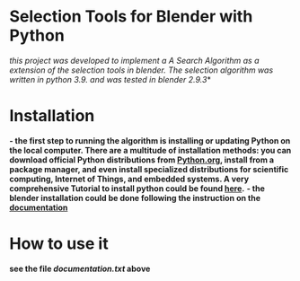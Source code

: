 # Selection Tools for Blender with Python
**this project was developed to implement a A* Search Algorithm as a extension of the selection tools in blender. The selection algorithm was written in python 3.9. and was tested in blender 2.9.3**

# Installation 
**- the first step to running the algorithm is installing or updating Python on the local computer. There are a multitude of installation methods: you can download official Python distributions from [Python.org](https://www.python.org/), install from a package manager, and even install specialized distributions for scientific computing, Internet of Things, and embedded systems. A very comprehensive Tutorial to install python could be found [here](https://realpython.com/installing-python/).**
**- the blender installation could be done following the instruction on the [documentation](https://docs.blender.org/manual/en/latest/getting_started/installing/index.html)**

# How to use it 
**see the file _documentation.txt_ above**
